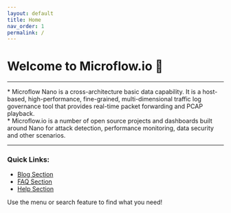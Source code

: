 ```yaml
---  
layout: default  
title: Home  
nav_order: 1  
permalink: /  
---  
```


# Welcome to Microflow.io 🎉  
<hr>
* Microflow Nano is a cross-architecture basic data capability. It is a host-based, high-performance, fine-grained, multi-dimensional traffic log governance tool that provides real-time packet forwarding and PCAP playback.<br>
* Microflow.io is a number of open source projects and dashboards built around Nano for attack detection, performance monitoring, data security and other scenarios.
<hr>

### Quick Links:  
- [Blog Section]({{'/docs/blog'|relative_url}})  
- [FAQ Section]({{'/docs/faq'|relative_url}})  
- [Help Section]({{'/docs/help'|relative_url}})  

Use the menu or search feature to find what you need!
